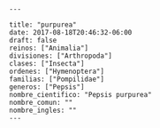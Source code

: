 
      ---

      title: "purpurea"
      date: 2017-08-18T20:46:32-06:00
      draft: false
      reinos: ["Animalia"]
      divisiones: ["Arthropoda"]
      clases: ["Insecta"]
      ordenes: ["Hymenoptera"]
      familias: ["Pompilidae"]
      generos: ["Pepsis"]
      nombre_cientifico: "Pepsis purpurea"
      nombre_comun: ""
      nombre_ingles: ""
      ---

      